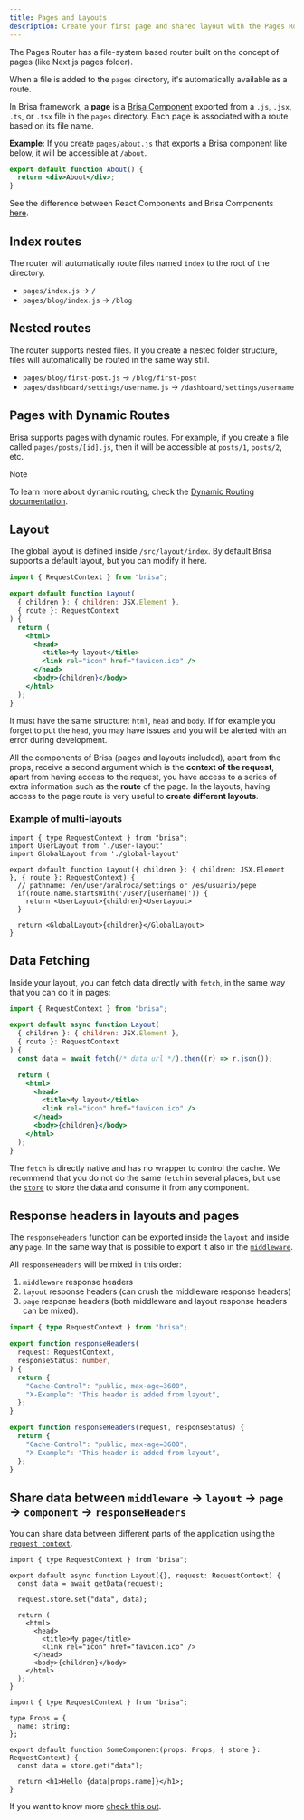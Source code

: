 ```yaml
---
title: Pages and Layouts
description: Create your first page and shared layout with the Pages Router.
---
```


The Pages Router has a file-system based router built on the concept of pages (like Next.js pages folder).

When a file is added to the `pages` directory, it's automatically available as a route.

In Brisa framework, a **page** is a [Brisa Component](/docs/components-details) exported from a `.js`, `.jsx`, `.ts`, or `.tsx` file in the `pages` directory. Each page is associated with a route based on its file name.

**Example**: If you create `pages/about.js` that exports a Brisa component like below, it will be accessible at `/about`.

```jsx
export default function About() {
  return <div>About</div>;
}
```

See the difference between React Components and Brisa Components [here](/docs/components-details).

## Index routes

The router will automatically route files named `index` to the root of the directory.

- `pages/index.js` → `/`
- `pages/blog/index.js` → `/blog`

## Nested routes

The router supports nested files. If you create a nested folder structure, files will automatically be routed in the same way still.

- `pages/blog/first-post.js` → `/blog/first-post`
- `pages/dashboard/settings/username.js` → `/dashboard/settings/username`

## Pages with Dynamic Routes

Brisa supports pages with dynamic routes. For example, if you create a file called `pages/posts/[id].js`, then it will be accessible at `posts/1`, `posts/2`, etc.

> [!NOTE]
>
> To learn more about dynamic routing, check the [Dynamic Routing documentation](/docs/building-your-application/routing/dynamic-routes).

## Layout

The global layout is defined inside `/src/layout/index`. By default Brisa supports a default layout, but you can modify it here.

```jsx filename="src/layout/index.js"
import { RequestContext } from "brisa";

export default function Layout(
  { children }: { children: JSX.Element },
  { route }: RequestContext
) {
  return (
    <html>
      <head>
        <title>My layout</title>
        <link rel="icon" href="favicon.ico" />
      </head>
      <body>{children}</body>
    </html>
  );
}
```

It must have the same structure: `html`, `head` and `body`. If for example you forget to put the `head`, you may have issues and you will be alerted with an error during development.

All the components of Brisa (pages and layouts included), apart from the props, receive a second argument which is the **context of the request**, apart from having access to the request, you have access to a series of extra information such as the **route** of the page. In the layouts, having access to the page route is very useful to **create different layouts**.

### Example of multi-layouts

```tsx filename="src/layout/index.js"
import { type RequestContext } from "brisa";
import UserLayout from './user-layout'
import GlobalLayout from './global-layout'

export default function Layout({ children }: { children: JSX.Element }, { route }: RequestContext) {
  // pathname: /en/user/aralroca/settings or /es/usuario/pepe
  if(route.name.startsWith('/user/[username]')) {
    return <UserLayout>{children}<UserLayout>
  }

  return <GlobalLayout>{children}</GlobalLayout>
}
```

## Data Fetching

Inside your layout, you can fetch data directly with `fetch`, in the same way that you can do it in pages:

```jsx filename="src/layout/index.js"
import { RequestContext } from "brisa";

export default async function Layout(
  { children }: { children: JSX.Element },
  { route }: RequestContext
) {
  const data = await fetch(/* data url */).then((r) => r.json());

  return (
    <html>
      <head>
        <title>My layout</title>
        <link rel="icon" href="favicon.ico" />
      </head>
      <body>{children}</body>
    </html>
  );
}
```

The `fetch` is directly native and has no wrapper to control the cache. We recommend that you do not do the same `fetch` in several places, but use the [`store`](/docs/building-your-application/data-fetching/request-context) to store the data and consume it from any component.

## Response headers in layouts and pages

The `responseHeaders` function can be exported inside the `layout` and inside any `page`. In the same way that is possible to export it also in the [`middleware`](docs/building-your-application/routing/middleware).

All `responseHeaders` will be mixed in this order:

1. `middleware` response headers
2. `layout` response headers (can crush the middleware response headers)
3. `page` response headers (both middleware and layout response headers can be mixed).

```ts filename="middleware.ts" switcher
import { type RequestContext } from "brisa";

export function responseHeaders(
  request: RequestContext,
  responseStatus: number,
) {
  return {
    "Cache-Control": "public, max-age=3600",
    "X-Example": "This header is added from layout",
  };
}
```

```js filename="middleware.js" switcher
export function responseHeaders(request, responseStatus) {
  return {
    "Cache-Control": "public, max-age=3600",
    "X-Example": "This header is added from layout",
  };
}
```

## Share data between `middleware` → `layout` → `page` → `component` → `responseHeaders`

You can share data between different parts of the application using the [`request context`](/docs/building-your-application/data-fetching/request-context).

```tsx filename="layout/index.tsx" switcher
import { type RequestContext } from "brisa";

export default async function Layout({}, request: RequestContext) {
  const data = await getData(request);

  request.store.set("data", data);

  return (
    <html>
      <head>
        <title>My page</title>
        <link rel="icon" href="favicon.ico" />
      </head>
      <body>{children}</body>
    </html>
  );
}
```

```tsx filename="components/some-component.tsx" switcher
import { type RequestContext } from "brisa";

type Props = {
  name: string;
};

export default function SomeComponent(props: Props, { store }: RequestContext) {
  const data = store.get("data");

  return <h1>Hello {data[props.name]}</h1>;
}
```

If you want to know more [check this out](<(/docs/building-your-application/data-fetching/request-context)>).
